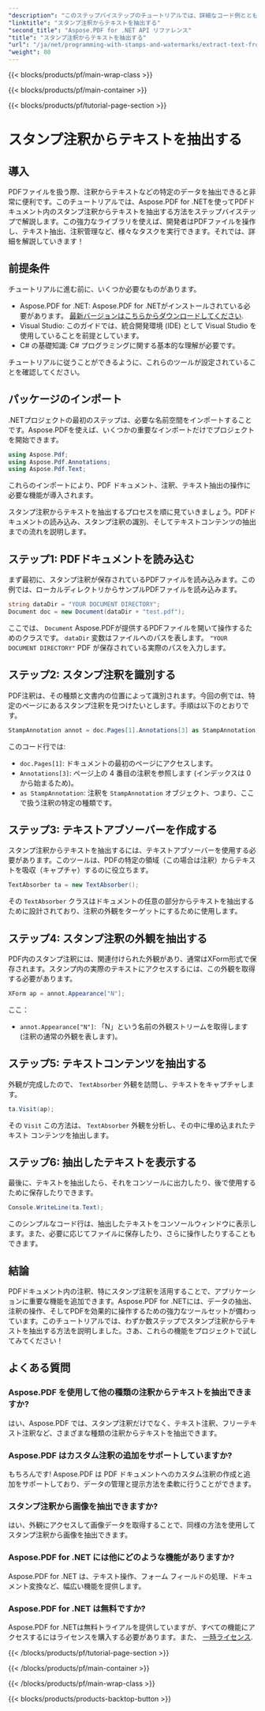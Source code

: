 ```yaml
---
"description": "このステップバイステップのチュートリアルでは、詳細なコード例とともに、Aspose.PDF for .NET を使用して PDF 内のスタンプ注釈からテキストを抽出する方法を学習します。"
"linktitle": "スタンプ注釈からテキストを抽出する"
"second_title": "Aspose.PDF for .NET API リファレンス"
"title": "スタンプ注釈からテキストを抽出する"
"url": "/ja/net/programming-with-stamps-and-watermarks/extract-text-from-stamp-annotation/"
"weight": 80
---
```


{{< blocks/products/pf/main-wrap-class >}}

{{< blocks/products/pf/main-container >}}

{{< blocks/products/pf/tutorial-page-section >}}

# スタンプ注釈からテキストを抽出する

## 導入

PDFファイルを扱う際、注釈からテキストなどの特定のデータを抽出できると非常に便利です。このチュートリアルでは、Aspose.PDF for .NETを使ってPDFドキュメント内のスタンプ注釈からテキストを抽出する方法をステップバイステップで解説します。この強力なライブラリを使えば、開発者はPDFファイルを操作し、テキスト抽出、注釈管理など、様々なタスクを実行できます。それでは、詳細を解説していきます！

## 前提条件

チュートリアルに進む前に、いくつか必要なものがあります。

- Aspose.PDF for .NET: Aspose.PDF for .NETがインストールされている必要があります。 [最新バージョンはこちらからダウンロードしてください](https://releases。aspose.com/pdf/net/).
- Visual Studio: このガイドでは、統合開発環境 (IDE) として Visual Studio を使用していることを前提としています。
- C# の基礎知識: C# プログラミングに関する基本的な理解が必要です。

チュートリアルに従うことができるように、これらのツールが設定されていることを確認してください。

## パッケージのインポート

.NETプロジェクトの最初のステップは、必要な名前空間をインポートすることです。Aspose.PDFを使えば、いくつかの重要なインポートだけでプロジェクトを開始できます。

```csharp
using Aspose.Pdf;
using Aspose.Pdf.Annotations;
using Aspose.Pdf.Text;
```

これらのインポートにより、PDF ドキュメント、注釈、テキスト抽出の操作に必要な機能が導入されます。

スタンプ注釈からテキストを抽出するプロセスを順に見ていきましょう。PDFドキュメントの読み込み、スタンプ注釈の識別、そしてテキストコンテンツの抽出までの流れを説明します。

## ステップ1: PDFドキュメントを読み込む

まず最初に、スタンプ注釈が保存されているPDFファイルを読み込みます。この例では、ローカルディレクトリからサンプルPDFファイルを読み込みます。

```csharp
string dataDir = "YOUR DOCUMENT DIRECTORY";
Document doc = new Document(dataDir + "test.pdf");
```

ここでは、 `Document` Aspose.PDFが提供するPDFファイルを開いて操作するためのクラスです。 `dataDir` 変数はファイルへのパスを表します。 `"YOUR DOCUMENT DIRECTORY"` PDF が保存されている実際のパスを入力します。

## ステップ2: スタンプ注釈を識別する

PDF注釈は、その種類と文書内の位置によって識別されます。今回の例では、特定のページにあるスタンプ注釈を見つけたいとします。手順は以下のとおりです。

```csharp
StampAnnotation annot = doc.Pages[1].Annotations[3] as StampAnnotation;
```

このコード行では:
- `doc.Pages[1]`: ドキュメントの最初のページにアクセスします。
- `Annotations[3]`: ページ上の 4 番目の注釈を参照します (インデックスは 0 から始まるため)。
- `as StampAnnotation`: 注釈を `StampAnnotation` オブジェクト、つまり、ここで扱う注釈の特定の種類です。

## ステップ3: テキストアブソーバーを作成する

スタンプ注釈からテキストを抽出するには、テキストアブソーバーを使用する必要があります。このツールは、PDFの特定の領域（この場合は注釈）からテキストを吸収（キャプチャ）するのに役立ちます。

```csharp
TextAbsorber ta = new TextAbsorber();
```

その `TextAbsorber` クラスはドキュメントの任意の部分からテキストを抽出するために設計されており、注釈の外観をターゲットにするために使用します。

## ステップ4: スタンプ注釈の外観を抽出する

PDF内のスタンプ注釈には、関連付けられた外観があり、通常はXForm形式で保存されます。スタンプ内の実際のテキストにアクセスするには、この外観を取得する必要があります。

```csharp
XForm ap = annot.Appearance["N"];
```

ここ：
- `annot.Appearance["N"]`: 「N」という名前の外観ストリームを取得します (注釈の通常の外観を表します)。

## ステップ5: テキストコンテンツを抽出する

外観が完成したので、 `TextAbsorber` 外観を訪問し、テキストをキャプチャします。

```csharp
ta.Visit(ap);
```

その `Visit` この方法は、 `TextAbsorber` 外観を分析し、その中に埋め込まれたテキスト コンテンツを抽出します。

## ステップ6: 抽出したテキストを表示する

最後に、テキストを抽出したら、それをコンソールに出力したり、後で使用するために保存したりできます。

```csharp
Console.WriteLine(ta.Text);
```

このシンプルなコード行は、抽出したテキストをコンソールウィンドウに表示します。また、必要に応じてファイルに保存したり、さらに操作したりすることもできます。

## 結論

PDFドキュメント内の注釈、特にスタンプ注釈を活用することで、アプリケーションに重要な機能を追加できます。Aspose.PDF for .NETには、データの抽出、注釈の操作、そしてPDFを効果的に操作するための強力なツールセットが備わっています。このチュートリアルでは、わずか数ステップでスタンプ注釈からテキストを抽出する方法を説明しました。さあ、これらの機能をプロジェクトで試してみてください！

## よくある質問

### Aspose.PDF を使用して他の種類の注釈からテキストを抽出できますか?  
はい、Aspose.PDF では、スタンプ注釈だけでなく、テキスト注釈、フリーテキスト注釈など、さまざまな種類の注釈からテキストを抽出できます。

### Aspose.PDF はカスタム注釈の追加をサポートしていますか?  
もちろんです! Aspose.PDF は PDF ドキュメントへのカスタム注釈の作成と追加をサポートしており、データの管理と提示方法を柔軟に行うことができます。

### スタンプ注釈から画像を抽出できますか?  
はい、外観にアクセスして画像データを取得することで、同様の方法を使用してスタンプ注釈から画像を抽出できます。

### Aspose.PDF for .NET には他にどのような機能がありますか?  
Aspose.PDF for .NET は、テキスト操作、フォーム フィールドの処理、ドキュメント変換など、幅広い機能を提供します。

### Aspose.PDF for .NET は無料ですか?  
Aspose.PDF for .NETは無料トライアルを提供していますが、すべての機能にアクセスするにはライセンスを購入する必要があります。また、 [一時ライセンス](https://purchase。aspose.com/temporary-license/).

{{< /blocks/products/pf/tutorial-page-section >}}

{{< /blocks/products/pf/main-container >}}

{{< /blocks/products/pf/main-wrap-class >}}

{{< blocks/products/products-backtop-button >}}